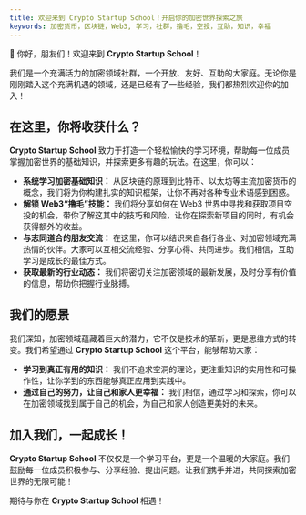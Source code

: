 ```yaml
---
title: 欢迎来到 Crypto Startup School！开启你的加密世界探索之旅
keywords: 加密货币，区块链，Web3, 学习，社群，撸毛，空投，互助，知识，幸福
---
```


🚀  你好，朋友们！欢迎来到 **Crypto Startup School**！

我们是一个充满活力的加密领域社群，一个开放、友好、互助的大家庭。无论你是刚刚踏入这个充满机遇的领域，还是已经有了一些经验，我们都热烈欢迎你的加入！

## 在这里，你将收获什么？

**Crypto Startup School** 致力于打造一个轻松愉快的学习环境，帮助每一位成员掌握加密世界的基础知识，并探索更多有趣的玩法。在这里，你可以：

* **系统学习加密基础知识：**  从区块链的原理到比特币、以太坊等主流加密货币的概念，我们将为你构建扎实的知识框架，让你不再对各种专业术语感到困惑。
* **解锁 Web3“撸毛”技能：**  我们将分享如何在 Web3 世界中寻找和获取项目空投的机会，带你了解这其中的技巧和风险，让你在探索新项目的同时，有机会获得额外的收益。
* **与志同道合的朋友交流：**  在这里，你可以结识来自各行各业、对加密领域充满热情的伙伴。大家可以互相交流经验、分享心得、共同进步。我们相信，互助学习是成长的最佳方式。
* **获取最新的行业动态：**  我们将密切关注加密领域的最新发展，及时分享有价值的信息，帮助你把握行业脉搏。

## 我们的愿景

我们深知，加密领域蕴藏着巨大的潜力，它不仅是技术的革新，更是思维方式的转变。我们希望通过 **Crypto Startup School** 这个平台，能够帮助大家：

* **学习到真正有用的知识：**  我们不追求空洞的理论，更注重知识的实用性和可操作性，让你学到的东西能够真正应用到实践中。
* **通过自己的努力，让自己和家人更幸福：**  我们相信，通过学习和探索，你可以在加密领域找到属于自己的机会，为自己和家人创造更美好的未来。

## 加入我们，一起成长！

**Crypto Startup School** 不仅仅是一个学习平台，更是一个温暖的大家庭。我们鼓励每一位成员积极参与、分享经验、提出问题。让我们携手并进，共同探索加密世界的无限可能！

期待与你在 **Crypto Startup School** 相遇！
